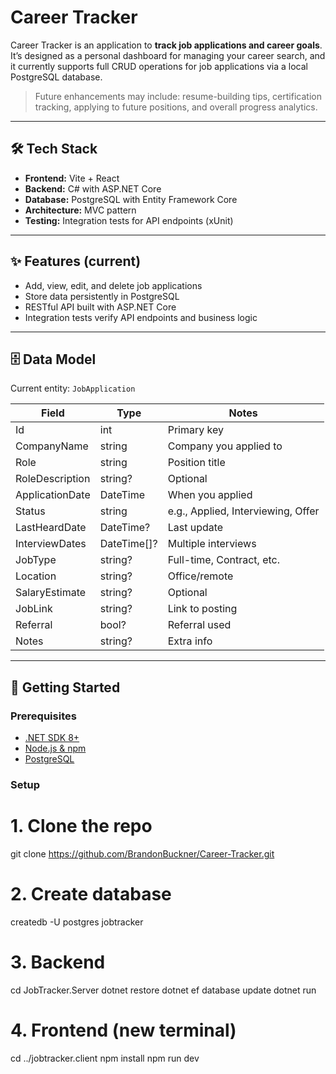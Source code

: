 # Career Tracker

Career Tracker is an application to **track job applications and career goals**.  
It’s designed as a personal dashboard for managing your career search, and it currently supports full CRUD operations for job applications via a local PostgreSQL database.

> Future enhancements may include: resume-building tips, certification tracking, applying to future positions, and overall progress analytics.

---

## 🛠 Tech Stack

- **Frontend:** Vite + React  
- **Backend:** C# with ASP.NET Core  
- **Database:** PostgreSQL with Entity Framework Core  
- **Architecture:** MVC pattern  
- **Testing:** Integration tests for API endpoints (xUnit)

---

## ✨ Features (current)

- Add, view, edit, and delete job applications  
- Store data persistently in PostgreSQL  
- RESTful API built with ASP.NET Core  
- Integration tests verify API endpoints and business logic  

---

## 🗄 Data Model

Current entity: `JobApplication`

| Field | Type | Notes |
|-------|------|-------|
| Id | int | Primary key |
| CompanyName | string | Company you applied to |
| Role | string | Position title |
| RoleDescription | string? | Optional |
| ApplicationDate | DateTime | When you applied |
| Status | string | e.g., Applied, Interviewing, Offer |
| LastHeardDate | DateTime? | Last update |
| InterviewDates | DateTime[]? | Multiple interviews |
| JobType | string? | Full-time, Contract, etc. |
| Location | string? | Office/remote |
| SalaryEstimate | string? | Optional |
| JobLink | string? | Link to posting |
| Referral | bool? | Referral used |
| Notes | string? | Extra info |

---

## 🚀 Getting Started

### Prerequisites
- [.NET SDK 8+](https://dotnet.microsoft.com/en-us/download)
- [Node.js & npm](https://nodejs.org/)
- [PostgreSQL](https://www.postgresql.org/download/)

### Setup
# 1. Clone the repo
git clone https://github.com/BrandonBuckner/Career-Tracker.git

# 2. Create database
createdb -U postgres jobtracker

# 3. Backend
cd JobTracker.Server
dotnet restore
dotnet ef database update
dotnet run

# 4. Frontend (new terminal)
cd ../jobtracker.client
npm install
npm run dev
